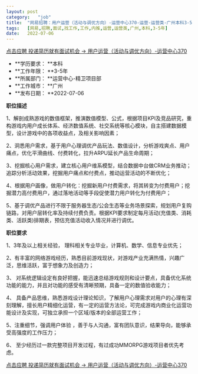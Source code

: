 ```yaml
---
layout:	post
category:	"job"
title:	"网易招聘：用户运营（活动与调优方向）-运营中心370-运营-运营类-广州本科3-5年"
tags:	[网易,招聘,面试,找工作,工作,内推,运营,运营类,广州,本科,3-5年]
date:	2022-07-06
---
```


[点击应聘 投递简历就有面试机会 ->  用户运营（活动与调优方向）-运营中心370](http://mobile.bole.netease.com/bole/boleDetail?id=41356&employeeId=346f03c3cda5f04c&key=all)



- **学历要求： **本科
- **工作年限： **3-5年
- **所属部门： **运营中心-精卫项目部
- **工作城市： **广州
- **发布日期： **2022-07-06



**职位描述**

1、解剖成熟游戏的数值框架，推演数值模型、公式，根据项目KPI及竞品研究，重构游戏内用户成长体系、经济数值系统、社交系统等核心模块，自主搭建数据模型，设计游戏中的各项收益点，及相关影响因素；

2、洞悉用户需求，基于用户心理调优产品玩法、数值设计，分析游戏爽点、用户痛点，优化平滑曲线、付费转化，拉升ARPU延长产品生命周期；

3、挖掘核心用户需求，建立核心用户维系模型，结合数据中台做CRM业务推动；追踪分析活动效果，挖掘用户痛点和付费点，推动运营活动的不断优化；

4、根据用户画像，做用户转化：挖掘新用户付费需求，将其转变为付费用户；挖掘潜力高付费用户，通过落地活动等手段促使潜力用户转化为付费用户；

5、基于调优产品进行不限于服务器生态/公会生态等业务场景探索，规划用户复购链路，对用户层转化率及持续付费负责。根据KPI要求制定每月活动(充值类、消耗类、活跃类)排期表，预估充值活动收入情况并进行调优。



**职位要求**

1、3年及以上相关经验， 理科相关专业毕业，计算机、数学、信息专业优先；

2、有丰富的网络游戏经历，熟悉目前游戏现状，对游戏产业充满热情，兴趣广泛，思维活跃，富于想象力及创造力；

3、 对系统逻辑设定有良好把握，能迅速总结游戏规则和设计要点，具备优化系统功能的能力，并且对功能的感受有清晰预期，具备一定的数值验收能力； 

4、 具备产品思维，熟悉游戏设计理论知识，了解用户心理需求对用户的心理有深刻理解，擅长用户精细化运营，有一定的运营方法论，可完成游戏内商业化运营功能设计及实现，可独立承担一个区域/版本的全部运营工作；

5、注重细节，强调用户体验 ，善于与人沟通，富有团队意识，结果导向，能够承受高强度的工作压力；

6、 至少经历过一款完整项目开发过程，有过成功MMORPG游戏项目者优先考虑。



[点击应聘 投递简历就有面试机会 ->  用户运营（活动与调优方向）-运营中心370](http://mobile.bole.netease.com/bole/boleDetail?id=41356&employeeId=346f03c3cda5f04c&key=all)